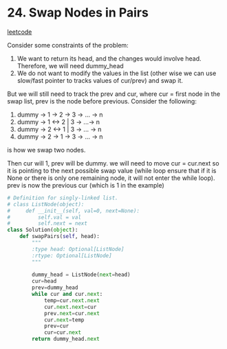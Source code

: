 
# 24. Swap Nodes in Pairs
[leetcode](https://leetcode.com/problems/swap-nodes-in-pairs/description/)

Consider some constraints of the problem:
1. We want to return its head, and the changes would involve head. Therefore, we will need dummy_head
2. We do not want to modify the values in the list (other wise we can use slow/fast pointer to tracks values of cur/prev) and swap it.

But we will still need to track the prev and cur, where cur = first node in the swap list, prev is the node before previous. Consider the following:
1. dummy -> 1 -> 2 -> 3 -> ... -> n
2. dummy -> 1 <-> 2 | 3 -> ...-> n
3. dummy -> 2 <-> 1 | 3 -> ... -> n
4. dummy -> 2 -> 1 -> 3 -> ... -> n

is how we swap two nodes.

Then cur will 1, prev will be dummy. we will need to move cur = cur.next so it is pointing to the next possible swap value (while loop ensure that if it is None or there is only one remaining node, it will not enter the while loop). prev is now the previous cur (which is  1 in the example)


```python
# Definition for singly-linked list.
# class ListNode(object):
#     def __init__(self, val=0, next=None):
#         self.val = val
#         self.next = next
class Solution(object):
    def swapPairs(self, head):
        """
        :type head: Optional[ListNode]
        :rtype: Optional[ListNode]
        """
        
        dummy_head = ListNode(next=head)
        cur=head
        prev=dummy_head
        while cur and cur.next: 
            temp=cur.next.next
            cur.next.next=cur
            prev.next=cur.next
            cur.next=temp
            prev=cur
            cur=cur.next
        return dummy_head.next

        

```
